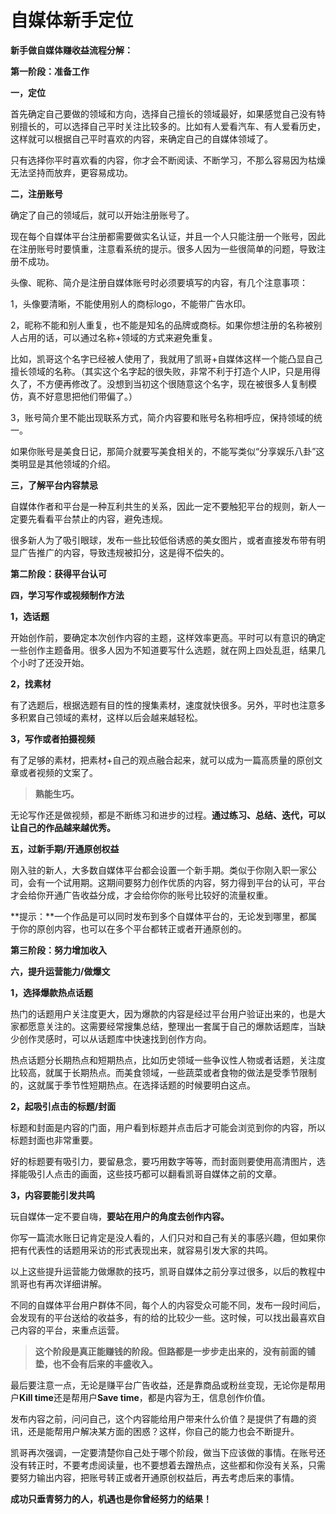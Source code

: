 # 自媒体新手定位

**新手做自媒体赚收益流程分解：**

**第一阶段：准备工作**

**一，定位**

首先确定自己要做的领域和方向，选择自己擅长的领域最好，如果感觉自己没有特别擅长的，可以选择自己平时关注比较多的。比如有人爱看汽车、有人爱看历史，这样就可以根据自己平时喜欢的内容，来确定自己的自媒体领域了。

只有选择你平时喜欢看的内容，你才会不断阅读、不断学习，不那么容易因为枯燥无法坚持而放弃，更容易成功。

**二，注册账号**

确定了自己的领域后，就可以开始注册账号了。

现在每个自媒体平台注册都需要做实名认证，并且一个人只能注册一个账号，因此在注册账号时要慎重，注意看系统的提示。很多人因为一些很简单的问题，导致注册不成功。

头像、昵称、简介是注册自媒体账号时必须要填写的内容，有几个注意事项：

1，头像要清晰，不能使用别人的商标logo，不能带广告水印。

2，昵称不能和别人重复，也不能是知名的品牌或商标。如果你想注册的名称被别人占用的话，可以通过名称+领域的方式来避免重复。

比如，凯哥这个名字已经被人使用了，我就用了凯哥+自媒体这样一个能凸显自己擅长领域的名称。（其实这个名字起的很失败，非常不利于打造个人IP，只是用得久了，不方便再修改了。没想到当初这个很随意这个名字，现在被很多人复制模仿，真不好意思把他们带偏了。）

3，账号简介里不能出现联系方式，简介内容要和账号名称相呼应，保持领域的统一。

如果你账号是美食日记，那简介就要写美食相关的，不能写类似“分享娱乐八卦”这类明显是其他领域的介绍。

**三，了解平台内容禁忌**

自媒体作者和平台是一种互利共生的关系，因此一定不要触犯平台的规则，新人一定要先看看平台禁止的内容，避免违规。

很多新人为了吸引眼球，发布一些比较低俗诱惑的美女图片，或者直接发布带有明显广告推广的内容，导致违规被扣分，这是得不偿失的。

**第二阶段：获得平台认可**

**四，学习写作或视频制作方法**

**1，选话题**

开始创作前，要确定本次创作内容的主题，这样效率更高。平时可以有意识的确定一些创作主题备用。很多人因为不知道要写什么选题，就在网上四处乱逛，结果几个小时了还没开始。

**2，找素材**

有了选题后，根据选题有目的性的搜集素材，速度就快很多。另外，平时也注意多多积累自己领域的素材，这样以后会越来越轻松。

**3，写作或者拍摄视频**

有了足够的素材，把素材+自己的观点融合起来，就可以成为一篇高质量的原创文章或者视频的文案了。

> **熟能生巧。**

无论写作还是做视频，都是不断练习和进步的过程。**通过练习、总结、迭代，可以让自己的作品越来越优秀。**

**五，过新手期/开通原创权益**

刚入驻的新人，大多数自媒体平台都会设置一个新手期。类似于你刚入职一家公司，会有一个试用期。这期间要努力创作优质的内容，努力得到平台的认可，平台才会给你开通广告收益分成，才会给你你的账号比较好的流量权重。

**提示：**一个作品是可以同时发布到多个自媒体平台的，无论发到哪里，都属于你的原创内容，也可以在多个平台都转正或者开通原创的。

**第三阶段：努力增加收入**

**六，提升运营能力/做爆文**

**1，选择爆款热点话题**

热门的话题用户关注度更大，因为爆款的内容是经过平台用户验证出来的，也是大家都愿意关注的。这需要经常搜集总结，整理出一套属于自己的爆款话题库，当缺少创作灵感时，可以从话题库中快速找到创作方向。

热点话题分长期热点和短期热点，比如历史领域一些争议性人物或者话题，关注度比较高，就属于长期热点。而美食领域，一些蔬菜或者食物的做法是受季节限制的，这就属于季节性短期热点。在选择话题的时候要明白这点。

**2，起吸引点击的标题/封面**

标题和封面是内容的门面，用户看到标题并点击后才可能会浏览到你的内容，所以标题封面也非常重要。

好的标题要有吸引力，要留悬念，要巧用数字等等，而封面则要使用高清图片，选择能吸引人点击的画面，这些技巧都可以翻看凯哥自媒体之前的文章。

**3，内容要能引发共鸣**

玩自媒体一定不要自嗨，**要站在用户的角度去创作内容。**

你写一篇流水账日记肯定是没人看的，人们只对和自己有关的事感兴趣，但如果你把有代表性的话题用采访的形式表现出来，就容易引发大家的共鸣。

以上这些提升运营能力做爆款的技巧，凯哥自媒体之前分享过很多，以后的教程中凯哥也有再次详细讲解。

不同的自媒体平台用户群体不同，每个人的内容受众可能不同，发布一段时间后，会发现有的平台送给的收益多，有的给的比较少一些。这时候，可以找出最喜欢自己内容的平台，来重点运营。

> **这个阶段是真正能赚钱的阶段。但路都是一步步走出来的，没有前面的铺垫，也不会有后来的丰盛收入。**

最后要注意一点，无论是赚平台广告收益，还是靠商品或粉丝变现，无论你是帮用户**Kill time**还是帮用户**Save time**，都是内容为王，信息创作价值。

发布内容之前，问问自己，这个内容能给用户带来什么价值？是提供了有趣的资讯，还是能帮用户解决某方面的困惑？这样，你自己的能力也会不断提升。

凯哥再次强调，一定要清楚你自己处于哪个阶段，做当下应该做的事情。在账号还没有转正时，不要考虑阅读量，也不要想着去蹭热点，这些都和你没有关系，只需要努力输出内容，把账号转正或者开通原创权益后，再去考虑后来的事情。

**成功只垂青努力的人，机遇也是你曾经努力的结果！**

